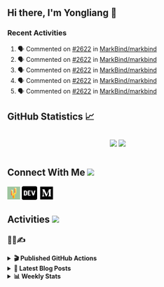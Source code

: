 ## Hi there, I'm Yongliang 👋

### Recent Activities

<!--START_SECTION:activity-->
1. 🗣 Commented on [#2622](https://github.com/MarkBind/markbind/pull/2622#issuecomment-2727467245) in [MarkBind/markbind](https://github.com/MarkBind/markbind)
2. 🗣 Commented on [#2622](https://github.com/MarkBind/markbind/pull/2622#issuecomment-2727310545) in [MarkBind/markbind](https://github.com/MarkBind/markbind)
3. 🗣 Commented on [#2622](https://github.com/MarkBind/markbind/pull/2622#issuecomment-2727268051) in [MarkBind/markbind](https://github.com/MarkBind/markbind)
4. 🗣 Commented on [#2622](https://github.com/MarkBind/markbind/pull/2622#issuecomment-2727166745) in [MarkBind/markbind](https://github.com/MarkBind/markbind)
5. 🗣 Commented on [#2622](https://github.com/MarkBind/markbind/pull/2622#issuecomment-2726533003) in [MarkBind/markbind](https://github.com/MarkBind/markbind)
<!--END_SECTION:activity-->

## GitHub Statistics :chart_with_upwards_trend:
<div align="center">
<div style="display: flex; align-items: center; justify-content: center;">

[![](https://github-readme-stats-tlylt.vercel.app/api?username=tlylt&show_icons=true&theme=tokyonight&hide_border=true&locale=en)](https://github.com/tlylt)
[![](https://github-readme-streak-stats.herokuapp.com/?user=tlylt&theme=tokyonight&hide_border=true)](https://github.com/tlylt)
</div>
</div>

## Connect With Me <img src="https://media.giphy.com/media/2wh5K5yE3ulp3xgYcG/giphy-downsized.gif" width="30">

<a href="https://www.yongliangliu.com/" target="_blank"><img align="center" src="static/site-icon.png" alt="yongliangliu.com" height="29" width="29" /></a>
<a href="https://dev.to/tlylt" target="_blank"><img align="center" src="static/dev-badge.svg" alt="dev.to/tlylt" height="35" width="35" /></a>
<a href="https://tlylt.medium.com" target="_blank"><img align="center" src="static/medium.png" alt="tlylt.medium.com" height="35" width="35" /></a>

## Activities <img src="https://media.giphy.com/media/WUlplcMpOCEmTGBtBW/giphy.gif" width="30">

### 👷‍♂️✍️
<details>
<summary> <b>🎬 Published GitHub Actions </b> </summary>

[![install-graphviz](https://github-readme-stats-tlylt.vercel.app/api/pin/?username=tlylt&repo=install-graphviz)](https://github.com/tlylt/install-graphviz)

[![reposense-action](https://github-readme-stats-tlylt.vercel.app/api/pin/?username=tlylt&repo=reposense-action)](https://github.com/tlylt/reposense-action)

[![markbin-action](https://github-readme-stats-tlylt.vercel.app/api/pin/?username=markbind&repo=markbind-action)](https://github.com/MarkBind/markbind-action)

</details>

<details>
<summary> <b>📕 Latest Blog Posts</b> </summary>

<!-- BLOG-POST-LIST:START -->
- [Go defer Can Mess Up Your Intended Code Logic](https://yongliangliu.com/blog/go-defer-ordering)
- [Go Nil Pointer Dereference Problem with FindXXX](https://yongliangliu.com/blog/go-nil-pointer-dereference)
- [Go Data Race Pop Quiz Analyzed](https://yongliangliu.com/blog/data-race-pop-quiz-dave-cheney)
- [Code Isn&#39;t Working - Checklist](https://yongliangliu.com/blog/code-not-working-checklist)
- [Go WARNING DATA RACE despite atomic operations](https://yongliangliu.com/blog/go-data-race-atomic)
<!-- BLOG-POST-LIST:END -->

</details>

<details>
<summary> <b>📊 Weekly Stats</b> </summary>

<!--START_SECTION:waka-->
![Code Time](http://img.shields.io/badge/Code%20Time-1%2C247%20hrs%2016%20mins-blue)

**🐱 My GitHub Data** 

> 📦 678.0 kB Used in GitHub's Storage 
 > 
> 🏆 63 Contributions in the Year 2025
 > 
> 🚫 Not Opted to Hire
 > 
> 📜 177 Public Repositories 
 > 
> 🔑 45 Private Repositories 
 > 
**I'm an Early 🐤** 

```text
🌞 Morning                3731 commits        ████████░░░░░░░░░░░░░░░░░   31.29 % 
🌆 Daytime                3163 commits        ███████░░░░░░░░░░░░░░░░░░   26.52 % 
🌃 Evening                4440 commits        █████████░░░░░░░░░░░░░░░░   37.23 % 
🌙 Night                  591 commits         █░░░░░░░░░░░░░░░░░░░░░░░░   04.96 % 
```
📅 **I'm Most Productive on Wednesday** 

```text
Monday                   1432 commits        ███░░░░░░░░░░░░░░░░░░░░░░   12.01 % 
Tuesday                  1890 commits        ████░░░░░░░░░░░░░░░░░░░░░   15.85 % 
Wednesday                2018 commits        ████░░░░░░░░░░░░░░░░░░░░░   16.92 % 
Thursday                 1550 commits        ███░░░░░░░░░░░░░░░░░░░░░░   13.00 % 
Friday                   1470 commits        ███░░░░░░░░░░░░░░░░░░░░░░   12.33 % 
Saturday                 1708 commits        ████░░░░░░░░░░░░░░░░░░░░░   14.32 % 
Sunday                   1857 commits        ████░░░░░░░░░░░░░░░░░░░░░   15.57 % 
```


📊 **This Week I Spent My Time On** 

```text
🕑︎ Time Zone: Asia/Singapore

💬 Programming Languages: 
Markdown                 2 hrs 26 mins       ████████░░░░░░░░░░░░░░░░░   33.30 % 
Vue.js                   2 hrs 20 mins       ████████░░░░░░░░░░░░░░░░░   31.90 % 
TypeScript               1 hr 14 mins        ████░░░░░░░░░░░░░░░░░░░░░   17.04 % 
JSON                     37 mins             ██░░░░░░░░░░░░░░░░░░░░░░░   08.53 % 
JavaScript               17 mins             █░░░░░░░░░░░░░░░░░░░░░░░░   04.09 % 
```


 Last Updated on 17/03/2025 00:53:54 UTC
<!--END_SECTION:waka-->

</details>
